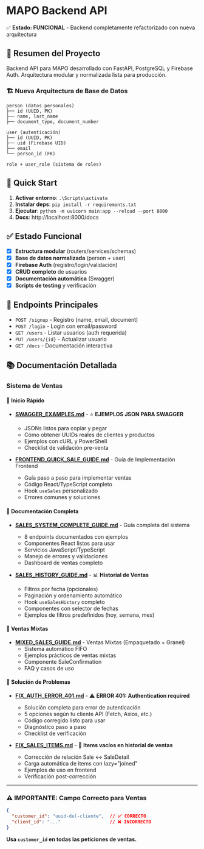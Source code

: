 # MAPO Backend API

✅ **Estado: FUNCIONAL** - Backend completamente refactorizado con nueva arquitectura

## 🎯 Resumen del Proyecto

Backend API para MAPO desarrollado con FastAPI, PostgreSQL y Firebase Auth. 
Arquitectura modular y normalizada lista para producción.

### 🏗️ Nueva Arquitectura de Base de Datos
```
person (datos personales)
├── id (UUID, PK)
├── name, last_name
├── document_type, document_number

user (autenticación)  
├── id (UUID, PK)
├── uid (Firebase UID)
├── email
└── person_id (FK)

role + user_role (sistema de roles)
```

## 🚀 Quick Start

1. **Activar entorno**: `.\Scripts\activate`
2. **Instalar deps**: `pip install -r requirements.txt`
3. **Ejecutar**: `python -m uvicorn main:app --reload --port 8000`
4. **Docs**: http://localhost:8000/docs

## ✅ Estado Funcional

- [x] **Estructura modular** (routers/services/schemas)
- [x] **Base de datos normalizada** (person + user)  
- [x] **Firebase Auth** (registro/login/validación)
- [x] **CRUD completo** de usuarios
- [x] **Documentación automática** (Swagger)
- [x] **Scripts de testing** y verificación

## 📝 Endpoints Principales

- `POST /signup` - Registro (name, email, document)
- `POST /login` - Login con email/password  
- `GET /users` - Listar usuarios (auth requerida)
- `PUT /users/{id}` - Actualizar usuario
- `GET /docs` - Documentación interactiva

## 📚 Documentación Detallada

### Sistema de Ventas

#### 🚀 Inicio Rápido
- **[SWAGGER_EXAMPLES.md](./SWAGGER_EXAMPLES.md)** - ⭐ **EJEMPLOS JSON PARA SWAGGER**
  - JSONs listos para copiar y pegar
  - Cómo obtener UUIDs reales de clientes y productos
  - Ejemplos con cURL y PowerShell
  - Checklist de validación pre-venta
  
- **[FRONTEND_QUICK_SALE_GUIDE.md](./FRONTEND_QUICK_SALE_GUIDE.md)** - Guía de Implementación Frontend
  - Guía paso a paso para implementar ventas
  - Código React/TypeScript completo
  - Hook `useSales` personalizado
  - Errores comunes y soluciones

#### 📖 Documentación Completa
- **[SALES_SYSTEM_COMPLETE_GUIDE.md](./SALES_SYSTEM_COMPLETE_GUIDE.md)** - Guía completa del sistema
  - 8 endpoints documentados con ejemplos
  - Componentes React listos para usar
  - Servicios JavaScript/TypeScript
  - Manejo de errores y validaciones
  - Dashboard de ventas completo

- **[SALES_HISTORY_GUIDE.md](./SALES_HISTORY_GUIDE.md)** - 📊 **Historial de Ventas**
  - Filtros por fecha (opcionales)
  - Paginación y ordenamiento automático
  - Hook `useSalesHistory` completo
  - Componentes con selector de fechas
  - Ejemplos de filtros predefinidos (hoy, semana, mes)

#### 🔀 Ventas Mixtas
- **[MIXED_SALES_GUIDE.md](./MIXED_SALES_GUIDE.md)** - Ventas Mixtas (Empaquetado + Granel)
  - Sistema automático FIFO
  - Ejemplos prácticos de ventas mixtas
  - Componente SaleConfirmation
  - FAQ y casos de uso

#### 🔧 Solución de Problemas
- **[FIX_AUTH_ERROR_401.md](./FIX_AUTH_ERROR_401.md)** - ⚠️ **ERROR 401: Authentication required**
  - Solución completa para error de autenticación
  - 5 opciones según tu cliente API (Fetch, Axios, etc.)
  - Código corregido listo para usar
  - Diagnóstico paso a paso
  - Checklist de verificación

- **[FIX_SALES_ITEMS.md](./FIX_SALES_ITEMS.md)** - 🔧 **Items vacíos en historial de ventas**
  - Corrección de relación Sale ↔ SaleDetail
  - Carga automática de items con lazy="joined"
  - Ejemplos de uso en frontend
  - Verificación post-corrección

---

### ⚠️ IMPORTANTE: Campo Correcto para Ventas

```json
{
  "customer_id": "uuid-del-cliente",  // ✅ CORRECTO
  "client_id": "..."                  // ❌ INCORRECTO
}
```

**Usa `customer_id` en todas las peticiones de ventas.**
